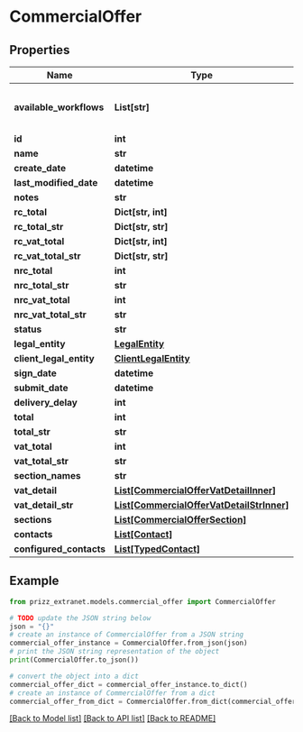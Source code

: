 # CommercialOffer


## Properties

Name | Type | Description | Notes
------------ | ------------- | ------------- | -------------
**available_workflows** | **List[str]** | liste des processus disponible pour l&#39;objet | [optional] 
**id** | **int** |  | [optional] 
**name** | **str** |  | [optional] 
**create_date** | **datetime** |  | [optional] 
**last_modified_date** | **datetime** |  | [optional] 
**notes** | **str** |  | [optional] 
**rc_total** | **Dict[str, int]** |  | [optional] 
**rc_total_str** | **Dict[str, str]** |  | [optional] 
**rc_vat_total** | **Dict[str, int]** |  | [optional] 
**rc_vat_total_str** | **Dict[str, str]** |  | [optional] 
**nrc_total** | **int** |  | [optional] 
**nrc_total_str** | **str** |  | [optional] 
**nrc_vat_total** | **int** |  | [optional] 
**nrc_vat_total_str** | **str** |  | [optional] 
**status** | **str** |  | [optional] 
**legal_entity** | [**LegalEntity**](LegalEntity.md) |  | [optional] 
**client_legal_entity** | [**ClientLegalEntity**](ClientLegalEntity.md) |  | [optional] 
**sign_date** | **datetime** |  | [optional] 
**submit_date** | **datetime** |  | [optional] 
**delivery_delay** | **int** |  | [optional] 
**total** | **int** |  | [optional] 
**total_str** | **str** |  | [optional] 
**vat_total** | **int** |  | [optional] 
**vat_total_str** | **str** |  | [optional] 
**section_names** | **str** |  | [optional] 
**vat_detail** | [**List[CommercialOfferVatDetailInner]**](CommercialOfferVatDetailInner.md) |  | [optional] 
**vat_detail_str** | [**List[CommercialOfferVatDetailStrInner]**](CommercialOfferVatDetailStrInner.md) |  | [optional] 
**sections** | [**List[CommercialOfferSection]**](CommercialOfferSection.md) |  | [optional] 
**contacts** | [**List[Contact]**](Contact.md) |  | [optional] 
**configured_contacts** | [**List[TypedContact]**](TypedContact.md) |  | [optional] 

## Example

```python
from prizz_extranet.models.commercial_offer import CommercialOffer

# TODO update the JSON string below
json = "{}"
# create an instance of CommercialOffer from a JSON string
commercial_offer_instance = CommercialOffer.from_json(json)
# print the JSON string representation of the object
print(CommercialOffer.to_json())

# convert the object into a dict
commercial_offer_dict = commercial_offer_instance.to_dict()
# create an instance of CommercialOffer from a dict
commercial_offer_from_dict = CommercialOffer.from_dict(commercial_offer_dict)
```
[[Back to Model list]](../README.md#documentation-for-models) [[Back to API list]](../README.md#documentation-for-api-endpoints) [[Back to README]](../README.md)


